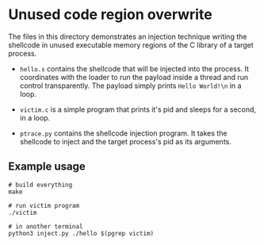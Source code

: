 # Unused code region overwrite

The files in this directory demonstrates an injection technique writing
the shellcode in unused executable memory regions of the C library of
a target process.

- `hello.s` contains the shellcode that will be injected into the
  process. It coordinates with the loader to run the payload inside
  a thread and run control transparently. The payload simply prints
  `Hello World!\n` in a loop.

- `victim.c` is a simple program that prints it's pid and sleeps
  for a second, in a loop.

- `ptrace.py` contains the shellcode injection program. It takes the
  shellcode to inject and the target process's pid as its arguments.


## Example usage

```
# build everything
make

# run victim program
./victim

# in another terminal
python3 inject.py ./hello $(pgrep victim)
```
